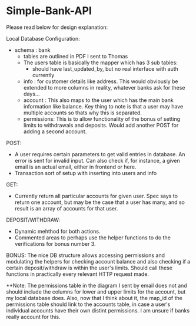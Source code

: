 # Simple-Bank-API
Please read below for design explanation:

Local Database Configuration: 
- schema : bank
  - tables are outlined in PDF I sent to Thomas
   - The users table is basically the mapper which has 3 sub tables:
      - should have last_updated_by, but no real interface with auth currently
	- info : for customer details like address. This would obviously be extended to more columns in reality, whatever banks ask for these days...
	- account : This also maps to the user which has the main bank information like balance. Key thing to note is that a user may have multiple accounts so thats why this is separated.
	- permissions: This is to allow functionality of the bonus of setting limits to withdrawals and deposits. Would add another POST for adding a second account.


POST:
 - A user requires certain parameters to get valid entries in database. An error is sent for invalid input. Can also check if, for instance, a given email is an actual email, either in frontend or here.
 - Transaction sort of setup with inserting into users and info

GET:
 - Currently return all particular accounts for given user. Spec says to return one account, but may be the case that a user has many, and so result is an array of accounts for that user.

DEPOSIT/WITHDRAW:
 - Dynamic mehthod for both actions. 
 - Commented areas to perhaps use the helper functions to do the verifications for bonus number 3. 

BONUS: The nice DB structure allows accessing permissions and modulating the helpers for checking account balance and also checking if a certain deposit/withdraw is within the user's limits.
Should call these functions in practically every relevant HTTP request made. 

**Note: The permissions table in the diagram I sent by email does not and should include the columns for lower and upper limits for the account, but my local database does. Also, now that I think about it, the map_id of the permissions table should link to the accounts table, in case a user's individual accounts have their own distint permissions. I am unsure if banks really account for this.
